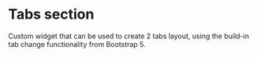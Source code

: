 # Tabs section

Custom widget that can be used to create 2 tabs layout, using the build-in tab change functionality from Bootstrap 5.